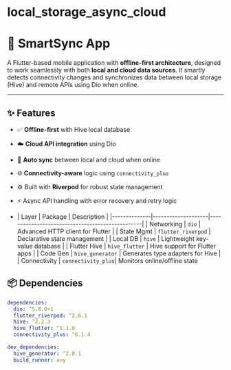 # local_storage_async_cloud

# 📱 SmartSync App

A Flutter-based mobile application with **offline-first architecture**, designed to work seamlessly with both **local and cloud data sources**. It smartly detects connectivity changes and synchronizes data between local storage (Hive) and remote APIs using Dio when online.

---

## ✨ Features

- ✅ **Offline-first** with Hive local database
- ☁️ **Cloud API integration** using Dio
- 🔄 **Auto sync** between local and cloud when online
- 🌐 **Connectivity-aware** logic using `connectivity_plus`
- ⚙️ Built with **Riverpod** for robust state management
- ⚡ Async API handling with error recovery and retry logic

- | Layer        | Package            | Description                                     |
|--------------|--------------------|-------------------------------------------------|
| Networking   | `dio`              | Advanced HTTP client for Flutter                |
| State Mgmt   | `flutter_riverpod` | Declarative state management                    |
| Local DB     | `hive`             | Lightweight key-value database                  |
| Flutter Hive | `hive_flutter`     | Hive support for Flutter apps                   |
| Code Gen     | `hive_generator`   | Generates type adapters for Hive                |
| Connectivity | `connectivity_plus`| Monitors online/offline state

## 📦 Dependencies

```yaml
dependencies:
  dio: ^5.8.0+1
  flutter_riverpod: ^2.6.1
  hive: ^2.2.3
  hive_flutter: ^1.1.0
  connectivity_plus: ^6.1.4

dev_dependencies:
  hive_generator: ^2.0.1
  build_runner: any
